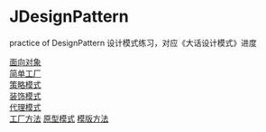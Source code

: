 # JDesignPattern
practice of DesignPattern
设计模式练习，对应《大话设计模式》进度

[面向对象](https://github.com/CUjamin/JDesignPattern/blob/master/oo.md)  
[简单工厂](https://github.com/CUjamin/JDesignPattern/blob/master/simplefactory)  
[策略模式](https://github.com/CUjamin/JDesignPattern/blob/master/strategy)   
[装饰模式](https://github.com/CUjamin/JDesignPattern/tree/master/decorator)  
[代理模式](https://github.com/CUjamin/JDesignPattern/blob/master/proxy)  
[工厂方法](https://github.com/CUjamin/JDesignPattern/blob/master/factory) 
[原型模式](https://github.com/CUjamin/JDesignPattern/blob/master/prototype)
[模版方法](https://github.com/CUjamin/JDesignPattern/blob/master/templatemethod)